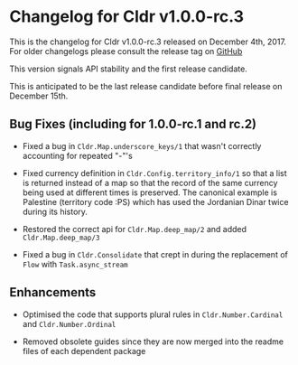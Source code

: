 
# Changelog for Cldr v1.0.0-rc.3

This is the changelog for Cldr v1.0.0-rc.3 released on December 4th, 2017.  For older changelogs please consult the release tag on [GitHub](https://github.com/kipcole9/cldr/tags)

This version signals API stability and the first release candidate.

This is anticipated to be the last release candidate before final release on December 15th.

## Bug Fixes (including for 1.0.0-rc.1 and rc.2)

* Fixed a bug in `Cldr.Map.underscore_keys/1` that wasn't correctly accounting for repeated "-"'s

* Fixed currency definition in `Cldr.Config.territory_info/1` so that a list is returned instead of a map so that the record of the same currency being used at different times is preserved.  The canonical example is Palestine (territory code :PS) which has used the Jordanian Dinar twice during its history.

* Restored the correct api for `Cldr.Map.deep_map/2` and added `Cldr.Map.deep_map/3`

* Fixed a bug in `Cldr.Consolidate` that crept in during the replacement of `Flow` with `Task.async_stream`

## Enhancements

* Optimised the code that supports plural rules in `Cldr.Number.Cardinal` and `Cldr.Number.Ordinal`

* Removed obsolete guides since they are now merged into the readme files of each dependent package
